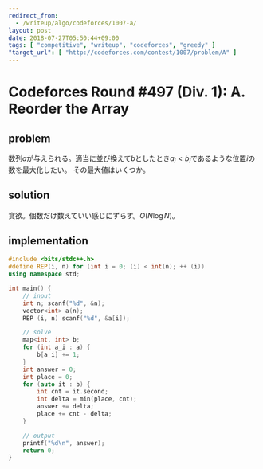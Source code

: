 ```yaml
---
redirect_from:
  - /writeup/algo/codeforces/1007-a/
layout: post
date: 2018-07-27T05:50:44+09:00
tags: [ "competitive", "writeup", "codeforces", "greedy" ]
"target_url": [ "http://codeforces.com/contest/1007/problem/A" ]
---
```


# Codeforces Round #497 (Div. 1): A. Reorder the Array

## problem

数列$a$が与えられる。適当に並び換えて$b$としたとき$a_i \lt b_i$であるような位置$i$の数を最大化したい。
その最大値はいくつか。

## solution

貪欲。個数だけ数えていい感じにずらす。$O(N \log N)$。

## implementation

``` c++
#include <bits/stdc++.h>
#define REP(i, n) for (int i = 0; (i) < int(n); ++ (i))
using namespace std;

int main() {
    // input
    int n; scanf("%d", &n);
    vector<int> a(n);
    REP (i, n) scanf("%d", &a[i]);

    // solve
    map<int, int> b;
    for (int a_i : a) {
        b[a_i] += 1;
    }
    int answer = 0;
    int place = 0;
    for (auto it : b) {
        int cnt = it.second;
        int delta = min(place, cnt);
        answer += delta;
        place += cnt - delta;
    }

    // output
    printf("%d\n", answer);
    return 0;
}
```
